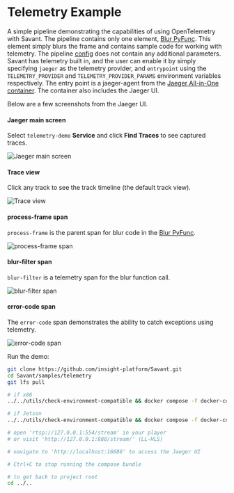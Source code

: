 # Telemetry Example

A simple pipeline demonstrating the capabilities of using OpenTelemetry with Savant. The pipeline contains only one element, [Blur PyFunc](blur.py). This element simply blurs the frame and contains sample code for working with telemetry. The pipeline [config](module.yml) does not contain any additional parameters. Savant has telemetry built in, and the user can enable it by simply specifying `jaeger` as the telemetry provider, and `entrypoint` using the `TELEMETRY_PROVIDER` and `TELEMETRY_PROVIDER_PARAMS` environment variables respectively. The entry point is a jaeger-agent from the [Jaeger All-in-One container](https://www.jaegertracing.io/docs/1.48/getting-started/#all-in-one). The container also includes the Jaeger UI.

Below are a few screenshots from the Jaeger UI.

#### Jaeger main screen
Select `telemetry-demo` **Service** and click **Find Traces** to see captured traces.

![Jaeger main screen](assets/00-main.png)

#### Trace view
Click any track to see the track timeline (the default track view).

![Trace view](assets/01-trace.png)

#### process-frame span
`process-frame` is the parent span for blur code in the [Blur PyFunc](blur.py).

![process-frame span](assets/02-process-frame.png)

#### blur-filter span
`blur-filter` is a telemetry span for the blur function call.

![blur-filter span](assets/03-blur-filter.png)

#### error-code span
The `error-code` span demonstrates the ability to catch exceptions using telemetry.

![error-code span](assets/04-error-code.png)

Run the demo:

```bash
git clone https://github.com/insight-platform/Savant.git
cd Savant/samples/telemetry
git lfs pull

# if x86
../../utils/check-environment-compatible && docker compose -f docker-compose.x86.yml up

# if Jetson
../../utils/check-environment-compatible && docker compose -f docker-compose.l4t.yml up

# open 'rtsp://127.0.0.1:554/stream' in your player
# or visit 'http://127.0.0.1:888/stream/' (LL-HLS)

# navigate to 'http://localhost:16686' to access the Jaeger UI

# Ctrl+C to stop running the compose bundle

# to get back to project root
cd ../..
```
